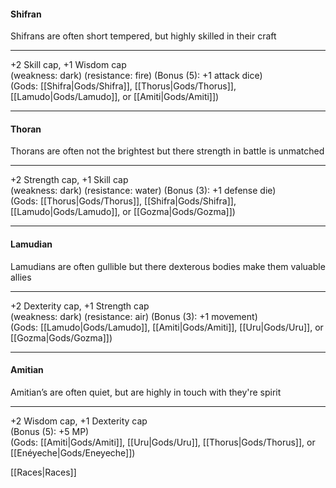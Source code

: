 #### **Shifran**  
Shifrans are often short tempered, but highly skilled in their craft  
 
---

+2 Skill cap, +1 Wisdom cap  
(weakness: dark) (resistance: fire) (Bonus (5): +1 attack dice)  
(Gods: [[Shifra|Gods/Shifra]], [[Thorus|Gods/Thorus]], [[Lamudo|Gods/Lamudo]], or [[Amiti|Gods/Amiti]])
		
---

#### **Thoran**  
Thorans are often not the brightest but there strength in battle is unmatched  

---

+2 Strength cap, +1 Skill cap  
(weakness: dark) (resistance: water) (Bonus (3): +1 defense die)  
(Gods: [[Thorus|Gods/Thorus]], [[Shifra|Gods/Shifra]], [[Lamudo|Gods/Lamudo]], or [[Gozma|Gods/Gozma]])  

---

#### **Lamudian**  
Lamudians are often gullible but there dexterous bodies make them valuable allies 

---

+2 Dexterity cap, +1 Strength cap  
(weakness: dark) (resistance: air) (Bonus (3): +1 movement)  
(Gods: [[Lamudo|Gods/Lamudo]], [[Amiti|Gods/Amiti]], [[Uru|Gods/Uru]], or [[Gozma|Gods/Gozma]])  

---

#### **Amitian**  
Amitian’s are often quiet, but are highly in touch with they're spirit   

---

+2 Wisdom cap, +1 Dexterity cap  
(Bonus (5): +5 MP)  
(Gods: [[Amiti|Gods/Amiti]], [[Uru|Gods/Uru]], [[Thorus|Gods/Thorus]], or [[Enéyeche|Gods/Eneyeche]])  

[[Races|Races]]